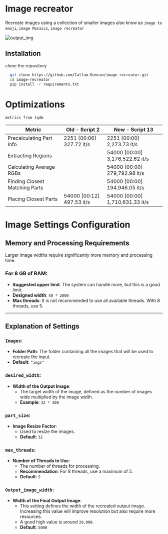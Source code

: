 
# Image recreator

Recreate images using a collection of smaller images also know as `image to emoji`, `image Mosaics`, `image recreator`

![output_img](https://github.com/user-attachments/assets/3aef4594-9e2f-4811-8c45-6ced61318b2d)

## Installation

clone the repository

```bash
  git clone https://github.com/Callum-Duncan/image-recreator.git
  cd image-recreator
  pip install -r requirements.txt
```
# Optimizations
`metrics from tqdm`

| Metric                         | Old - Script 2                  | New - Script 13                 |
|--------------------------------|---------------------------------|---------------------------------|
| Precalculating Part Info       | 2251 [00:06] 327.72 it/s        | 2251  [00:00] 2,273.73     it/s |
| Extracting Regions             |                                 | 54000 [00:00] 3,176,522.62 it/s |
| Calculating Average RGBs       |                                 | 54000 [00:00] 279,792.98   it/s |
| Finding Closest Matching Parts |                                 | 54000 [00:00] 194,946.05   it/s |
| Placing Closest Parts          | 54000 [00:12] 497.53 it/s       | 54000 [00:00] 1,710,631.33   it/s |

# Image Settings Configuration

## Memory and Processing Requirements

Larger image widths require significantly more memory and processing time.

### For 8 GB of RAM:
- **Suggested upper limit**: The system can handle more, but this is a good limit.
- **Designed width**: `40 * 2000`
- **Max threads**: It is not recommended to use all available threads. With 8 threads, use 5.

---

## Explanation of Settings

### `Images`:
- **Folder Path**: The folder containing all the images that will be used to recreate the input.
- **Default**: `"imgs"`

### `desired_width`:
- **Width of the Output Image**: 
    - The target width of the image, defined as the number of images wide multiplied by the image width.
    - **Example**: `32 * 300`

### `part_size`:
- **Image Resize Factor**:
    - Used to resize the images.
    - **Default**: `32`

### `max_threads`:
- **Number of Threads to Use**:
    - The number of threads for processing.
    - **Recommendation**: For 8 threads, use a maximum of 5.
    - **Default**: `5`

### `Output_image_width`:
- **Width of the Final Output Image**:
    - This setting defines the width of the recreated output image. Increasing this value will improve resolution but also require more resources.
    - A good high value is around `20,000`.
    - **Default**: `5000`

